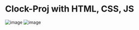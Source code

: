 # Clock-Proj with HTML, CSS, JS
![image](https://user-images.githubusercontent.com/91213036/163674334-5c1d386a-785d-4afe-8865-3407472a82eb.png)
![image](https://user-images.githubusercontent.com/91213036/163674363-0babf631-7711-433f-9d26-82dd12c763cc.png)
